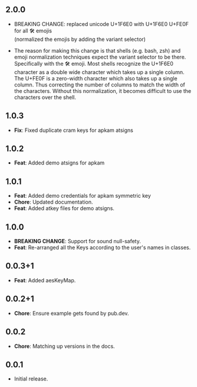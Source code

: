 ## 2.0.0
- BREAKING CHANGE: replaced unicode U+1F6E0 with U+1F6E0 U+FE0F for all
  :hammer_and_wrench: emojis  
  (normalized the emojis by adding the variant selector)

- The reason for making this change is that shells (e.g. bash, zsh) and emoji 
  normalization techniques expect the variant selector to be there. Specifically
  with the :hammer_and_wrench: emoji. Most shells recognize the U+1F6E0
  character as a double wide character which takes up a single column. The 
  U+FE0F is a zero-width character which also takes up a single column. Thus
  correcting the number of columns to match the width of the characters. Without
  this normalization, it becomes difficult to use the characters over the shell.

## 1.0.3
- **Fix**: Fixed duplicate cram keys for apkam atsigns
## 1.0.2
- **Feat**: Added demo atsigns for apkam
## 1.0.1
- **Feat**: Added demo credentials for apkam symmetric key
- **Chore**: Updated documentation.
- **Feat**: Added atkey files for demo atsigns.

## 1.0.0
- **BREAKING CHANGE**: Support for sound null-safety.
- **Feat**: Re-arranged all the Keys according to the user's names in classes.

## 0.0.3+1
- **Feat**: Added aesKeyMap.

## 0.0.2+1
- **Chore**: Ensure example gets found by pub.dev.

## 0.0.2
- **Chore**: Matching up versions in the docs.

## 0.0.1
- Initial release.

